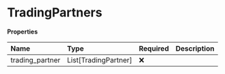 # TradingPartners

**Properties**

| Name            | Type                 | Required | Description |
| :-------------- | :------------------- | :------- | :---------- |
| trading_partner | List[TradingPartner] | ❌       |             |

